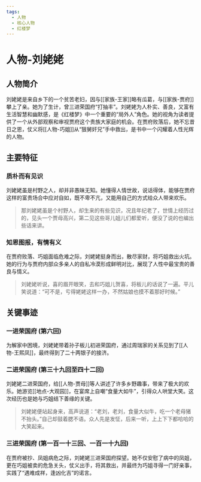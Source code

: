 ```yaml
---
tags:
  - 人物
  - 核心人物
  - 红楼梦
---
```


# 人物-刘姥姥

## 人物简介

刘姥姥是来自乡下的一个贫苦老妇，因与[[家族-王家]]略有瓜葛，与[[家族-贾府]]攀上了亲。她为了生计，曾三进荣国府“打抽丰”。刘姥姥为人朴实、善良，又富有生活智慧和幽默感，是《红楼梦》中一个重要的“局外人”角色。她的视角为读者提供了一个从外部观察和审视贾府这个贵族大家庭的机会。在贾府败落后，她不忘昔日之恩，仗义将[[人物-巧姐]]从“狠舅奸兄”手中救出，是书中一个闪耀着人性光辉的人物。

## 主要特征

### 质朴而有见识
刘姥姥虽是村野之人，却并非愚昧无知。她懂得人情世故，说话得体，能够在贾府这样的富贵场合中应对自如，既不卑不亢，又能用自己的方式给众人带来欢乐。
> 那刘姥姥虽是个村野人，却生来的有些见识，况且年纪老了，世情上经历过的，见头一个贾母高兴，第二见这些哥儿姐儿们都爱听，便没了说的也编出些话来讲。

### 知恩图报，有情有义
在贾府败落、巧姐面临危难之际，刘姥姥挺身而出，散尽家财，将巧姐救出火坑。她的行为与贾府内部众多亲人的自私冷漠形成鲜明对比，展现了人性中最宝贵的善良与情义。
> 刘姥姥听说，喜的眉开眼笑，去和巧姐儿贺喜，将板儿的话说了一遍。平儿笑说道：“可不是，亏得姥姥这样一办，不然姑娘也摸不着那好时候。”

## 关键事迹

### 一进荣国府 (第六回)
为解家中困境，刘姥姥带着孙子板儿初进荣国府，通过周瑞家的关系见到了[[人物-王熙凤]]，最终得到了二十两银子的接济。

### 二进荣国府 (第三十九回至四十二回)
刘姥姥二进荣国府，给[[人物-贾母]]等人讲述了许多乡野趣事，带来了极大的欢乐。她游览[[地点-大观园]]，在宴席上自嘲“食量大如牛”，引得众人哄堂大笑。这次经历也是她与巧姐结下善缘的关键。
> 刘姥姥便站起身来，高声说道：“老刘，老刘，食量大似牛，吃一个老母猪不抬头。”自己却鼓着腮不语。众人先是发怔，后来一听，上上下下都哈哈的大笑起来。

### 三进荣国府 (第一百一十三回、一百一十九回)
在贾府被抄、凤姐病危之际，刘姥姥三进荣国府探望。她不仅安慰了病中的凤姐，更在巧姐被卖的危急关头，仗义出手，将其救出，并最终为巧姐寻得一门好亲事，实践了“遇难成祥，逢凶化吉”的诺言。

